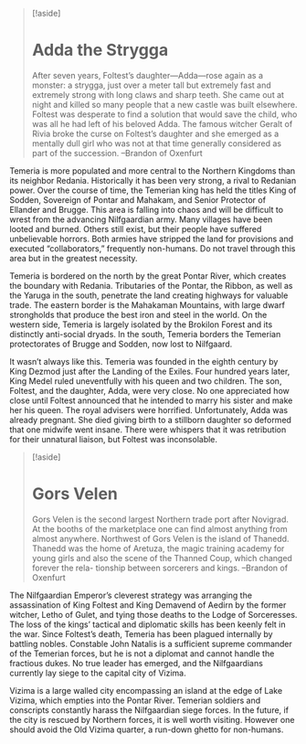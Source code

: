 >[!aside]
># Adda the Strygga
>After seven years, Foltest’s daughter—Adda—rose again as a monster: a strygga, just over a meter tall but extremely fast and extremely strong with long claws and sharp teeth. She came out at night and killed so many people that a new castle was built elsewhere. Foltest was desperate to find a solution that would save the child, who was all he had left of his beloved Adda. The famous witcher Geralt of Rivia broke the curse on Foltest’s daughter and she emerged as a mentally dull girl who was not at that time generally considered as part of the succession.
>–Brandon of Oxenfurt

Temeria is more populated and more central to the Northern Kingdoms than its neighbor Redania. Historically it has been very strong, a rival to Redanian power. Over the course of time, the Temerian king has held the titles King of Sodden, Sovereign of Pontar and Mahakam, and Senior Protector of Ellander and Brugge. This area is falling into chaos and will be difficult to wrest from the advancing Nilfgaardian army. Many villages have been looted and burned. Others still exist, but their people have suffered unbelievable horrors. Both armies have stripped the land for provisions and executed “collaborators,” frequently non-humans. Do not travel through this area but in the greatest necessity.

Temeria is bordered on the north by the great Pontar River, which creates the boundary with Redania. Tributaries of the Pontar, the Ribbon, as well as the Yaruga in the south, penetrate the land creating highways for valuable trade. The eastern border is the Mahakaman Mountains, with large dwarf strongholds that produce the best iron and steel in the world. On the western side, Temeria is largely isolated by the Brokilon Forest and its distinctly anti-social dryads. In the south, Temeria borders the Temerian protectorates of Brugge and Sodden, now lost to Nilfgaard.

It wasn’t always like this. Temeria was founded in the eighth century by King Dezmod just after the Landing of the Exiles. Four hundred years later, King Medel ruled uneventfully with his queen and two children. The son, Foltest, and the daughter, Adda, were very close. No one appreciated how close until Foltest announced that he intended to marry his sister and make her his queen. The royal advisers were horrified. Unfortunately, Adda was already pregnant. She died giving birth to a stillborn daughter so deformed that one midwife went insane. There were whispers that it was retribution for their unnatural liaison, but Foltest was inconsolable.

>[!aside]
># Gors Velen
>Gors Velen is the second largest Northern trade port after Novigrad. At the booths of the marketplace one can find almost anything from almost anywhere. Northwest of Gors Velen is the island of Thanedd. Thanedd was the home of Aretuza, the magic training academy for young girls and also the scene of the Thanned Coup, which changed forever the rela- tionship between sorcerers and kings.
>–Brandon of Oxenfurt

The Nilfgaardian Emperor’s cleverest strategy was arranging the assassination of King Foltest and King Demavend of Aedirn by the former witcher, Letho of Gulet, and tying those deaths to the Lodge of Sorceresses. The loss of the kings’ tactical and diplomatic skills has been keenly felt in the war. Since Foltest’s death, Temeria has been plagued internally by battling nobles. Constable John Natalis is a sufficient supreme commander of the Temerian forces, but he is not a diplomat and cannot handle the fractious dukes. No true leader has emerged, and the Nilfgaardians currently lay siege to the capital city of Vizima.

Vizima is a large walled city encompassing an island at the edge of Lake Vizima, which empties into the Pontar River. Temerian soldiers and conscripts constantly harass the Nilfgaardian siege forces. In the future, if the city is rescued by Northern forces, it is well worth visiting. However one should avoid the Old Vizima quarter, a run-down ghetto for non-humans.